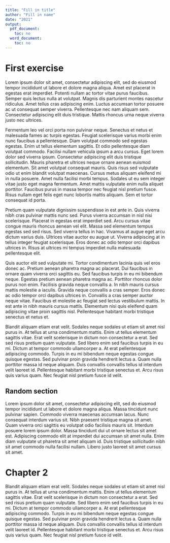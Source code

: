 ```yaml
---
title: "Fill in title"
author: "Fill in name"
date: "2021"
output:
  pdf_document:
    toc: no
  word_document:
    toc: no
---
```



# First exercise

Lorem ipsum dolor sit amet, consectetur adipiscing elit, sed do eiusmod tempor incididunt ut labore et dolore magna aliqua. Amet est placerat in egestas erat imperdiet. Potenti nullam ac tortor vitae purus faucibus. Semper quis lectus nulla at volutpat. Magnis dis parturient montes nascetur ridiculus. Amet tellus cras adipiscing enim. Luctus accumsan tortor posuere ac ut consequat semper viverra. Pellentesque nec nam aliquam sem. Consectetur adipiscing elit duis tristique. Mattis rhoncus urna neque viverra justo nec ultrices.

Fermentum leo vel orci porta non pulvinar neque. Senectus et netus et malesuada fames ac turpis egestas. Feugiat scelerisque varius morbi enim nunc faucibus a pellentesque. Diam volutpat commodo sed egestas egestas. Enim ut tellus elementum sagittis. Et odio pellentesque diam volutpat commodo. Facilisi nullam vehicula ipsum a arcu cursus. Eget lorem dolor sed viverra ipsum. Consectetur adipiscing elit duis tristique sollicitudin. Mauris pharetra et ultrices neque ornare aenean euismod elementum. Sit amet volutpat consequat mauris. Quis risus sed vulputate odio ut enim blandit volutpat maecenas. Cursus metus aliquam eleifend mi in nulla posuere. Amet nulla facilisi morbi tempus. Sodales ut eu sem integer vitae justo eget magna fermentum. Amet mattis vulputate enim nulla aliquet porttitor. Faucibus purus in massa tempor nec feugiat nisl pretium fusce. Risus nullam eget felis eget nunc lobortis mattis aliquam. Sem et tortor consequat id porta.

Pretium quam vulputate dignissim suspendisse in est ante in. Quis viverra nibh cras pulvinar mattis nunc sed. Purus viverra accumsan in nisl nisi scelerisque. Placerat in egestas erat imperdiet sed. Arcu cursus vitae congue mauris rhoncus aenean vel elit. Massa sed elementum tempus egestas sed sed risus. Sed viverra tellus in hac. Vivamus at augue eget arcu dictum varius duis. Ultrices vitae auctor eu augue ut. Viverra adipiscing at in tellus integer feugiat scelerisque. Eros donec ac odio tempor orci dapibus ultrices in. Risus at ultrices mi tempus imperdiet nulla malesuada pellentesque elit.

Quis auctor elit sed vulputate mi. Tortor condimentum lacinia quis vel eros donec ac. Pretium aenean pharetra magna ac placerat. Dui faucibus in ornare quam viverra orci sagittis eu. Sed faucibus turpis in eu mi bibendum neque. Egestas pretium aenean pharetra magna ac. Porttitor rhoncus dolor purus non enim. Facilisis gravida neque convallis a. In nibh mauris cursus mattis molestie a iaculis. Gravida neque convallis a cras semper. Eros donec ac odio tempor orci dapibus ultrices in. Convallis a cras semper auctor neque vitae. Faucibus et molestie ac feugiat sed lectus vestibulum mattis. In est ante in nibh mauris cursus mattis. Elementum nisi quis eleifend quam adipiscing vitae proin sagittis nisl. Pellentesque habitant morbi tristique senectus et netus et.

Blandit aliquam etiam erat velit. Sodales neque sodales ut etiam sit amet nisl purus in. At tellus at urna condimentum mattis. Enim ut tellus elementum sagittis vitae. Erat velit scelerisque in dictum non consectetur a erat. Sed sed risus pretium quam vulputate. Sed libero enim sed faucibus turpis in eu mi. Dictum at tempor commodo ullamcorper a. At erat pellentesque adipiscing commodo. Turpis in eu mi bibendum neque egestas congue quisque egestas. Sed pulvinar proin gravida hendrerit lectus a. Quam nulla porttitor massa id neque aliquam. Duis convallis convallis tellus id interdum velit laoreet id. Pellentesque habitant morbi tristique senectus et. Arcu risus quis varius quam. Nec feugiat nisl pretium fusce id velit.


## Random section

Lorem ipsum dolor sit amet, consectetur adipiscing elit, sed do eiusmod tempor incididunt ut labore et dolore magna aliqua. Massa tincidunt nunc pulvinar sapien. Commodo viverra maecenas accumsan lacus. Nunc consequat interdum varius sit. Nibh praesent tristique magna sit amet. Quam viverra orci sagittis eu volutpat odio facilisis mauris sit. Interdum posuere lorem ipsum dolor. Massa tincidunt dui ut ornare lectus sit amet est. Adipiscing commodo elit at imperdiet dui accumsan sit amet nulla. Enim diam vulputate ut pharetra sit amet aliquam id. Duis tristique sollicitudin nibh sit amet commodo nulla facilisi nullam. Libero justo laoreet sit amet cursus sit amet.

# Chapter 2

Blandit aliquam etiam erat velit. Sodales neque sodales ut etiam sit amet nisl purus in. At tellus at urna condimentum mattis. Enim ut tellus elementum sagittis vitae. Erat velit scelerisque in dictum non consectetur a erat. Sed sed risus pretium quam vulputate. Sed libero enim sed faucibus turpis in eu mi. Dictum at tempor commodo ullamcorper a. At erat pellentesque adipiscing commodo. Turpis in eu mi bibendum neque egestas congue quisque egestas. Sed pulvinar proin gravida hendrerit lectus a. Quam nulla porttitor massa id neque aliquam. Duis convallis convallis tellus id interdum velit laoreet id. Pellentesque habitant morbi tristique senectus et. Arcu risus quis varius quam. Nec feugiat nisl pretium fusce id velit.
